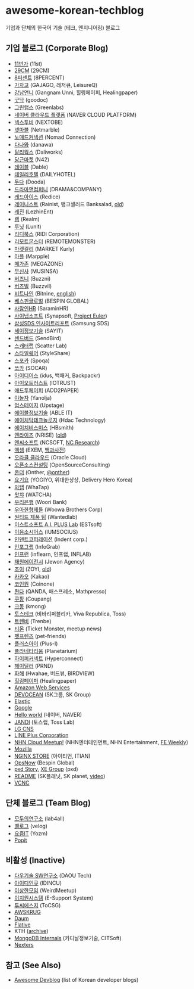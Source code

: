 # awesome-korean-techblog

기업과 단체의 한국어 기술 (테크, 엔지니어링) 블로그

## 기업 블로그 (Corporate Blog)

* [11번가](https://www.youtube.com/channel/UCTywUrqehYVG3vNZN8cqYcw/videos) (11st)
* [29CM](https://medium.com/29cm) (29CM)
* [8퍼센트](https://8percent.github.io/) (8PERCENT)
* [가자고](http://tech.thegajago.com/) (GAJAGO, 레저큐, LeisureQ)
* [강남언니](https://blog.gangnamunni.com/blog) (Gangnam Unni, 힐링페이퍼, Healingpaper)
* [굿닥](http://dev.goodoc.co.kr/) (goodoc)
* [그린랩스](https://green-labs.github.io/) (Greenlabs)
* [네이버 클라우드 플랫폼](https://medium.com/naver-cloud-platform) (NAVER CLOUD PLATFORM)
* [넥스투비](https://www.nextobe.com/technology) (NEXTOBE)
* [넷마블](https://netmarble.engineering/) (Netmarble)
* [노매드커넥션](http://planetzimly.tistory.com/category/Nomad%20Connection/%EA%B8%B0%EC%88%A0%EB%B8%94%EB%A1%9C%EA%B7%B8) (Nomad Connection)
* [다나와](https://danawalab.github.io/) (danawa)
* [달리웍스](http://techblog.daliworks.net) (Daliworks)
* [당근마켓](https://medium.com/n42-corp) (N42)
* [데이블](http://blog.naver.com/PostList.nhn?blogId=teamdable&categoryNo=8) (Dable)
* [데일리호텔](https://blog.dailyhotel.com/) (DAILYHOTEL)
* [두다](https://medium.com/doodateam) (Dooda)
* [드라마앤컴퍼니](http://developer.dramancompany.com/) (DRAMA&COMPANY)
* [레드아이스](https://redice-inc.github.io/) (Redice)
* [레이니스트](https://blog.banksalad.com/tech/) (Rainist, 뱅크샐러드 Banksalad, [old](https://medium.com/rainist-engineering))
* [레진](http://tech.lezhin.com/) (LezhinEnt)
* [렘](https://realm.io/kr/news/) (Realm)
* [루닛](https://www.lunit.io/ko/company/blog?category=Development) (Lunit)
* [리디북스](http://www.ridicorp.com/blog/) (RIDI Corporation)
* [리모트몬스터](https://blog.remotemonster.com/tagged/tech) (REMOTEMONSTER)
* [마켓컬리](https://helloworld.kurly.com/) (MARKET Kurly)
* [마플](https://marpple.github.io/) (Marpple)
* [메가존](http://cloud.hosting.kr/blog/) (MEGAZONE)
* [무신사](https://medium.com/musinsa-tech) (MUSINSA)
* [버즈니](http://engineering.buzzni.com/) (Buzzni)
* [버즈빌](https://www.buzzvil.com/category/technology-engineering/) (Buzzvil)
* [비트나인](http://bitnine.tistory.com/) (Bitnine, [english](http://bitnine.net/blog/))
* [베스핀글로벌](http://bespinglobal.com/resources/tech-blog/) (BESPIN GLOBAL)
* [사람인HR](https://saramin.github.io/) (SaraminHR)
* [사이냅소프트](http://blog.synapsoft.co.kr/category/사이냅소프트/개발문화) (Synapsoft, [Project Euler](http://euler.synap.co.kr))
* [삼성SDS 인사이트리포트](https://www.samsungsds.com/global/ko/support/insights/) (Samsung SDS)
* [세이정보기술](http://www.sayit.kr/?cat=95) (SAYIT)
* [센드버드](http://blog.sendbird.com/ko/) (SendBird)
* [스캐터랩](https://tech.scatterlab.co.kr/) (Scatter Lab)
* [스타일쉐어](https://styleshare.github.io/) (StyleShare)
* [스포카](https://spoqa.github.io/) (Spoqa)
* [쏘카](https://tech.socarcorp.kr/) (SOCAR)
* [아이디어스](https://medium.com/idus-tech) (idus, 백패커, Backpackr)
* [아이오트러스트](https://medium.com/iotrustlab) (IOTRUST)
* [애드투페이퍼](http://add2paper.github.io/) (ADD2PAPER)
* [야놀자](https://yanolja.github.io/) (Yanolja)
* [업스테이지](https://www.upstage.ai/blog/category/Tech) (Upstage)
* [에이블정보기술](http://blog.ableit.co.kr/) (ABLE IT)
* [에이치닥테크놀로지](https://www.hdactech.com/company/newsList.do?searchCategory=developers) (Hdac Technology)
* [에이치비스미스](https://medium.com/hbsmith) (HBsmith)
* [엔라이즈](https://blog.nrise.net/tech/home) (NRISE) ([old](https://nrise.github.io/))
* [엔씨소프트](https://about.ncsoft.com/search?searchData=TECH%20TRACK) (NCSOFT, [NC Research](https://ncsoft.github.io/ncresearch/blogs/))
* [엑셈](http://exem.tistory.com/category/기술이야기) (EXEM, [백과사전](http://www.exemwiki.com))
* [오라클 클라우드](http://www.oracloud.kr/) (Oracle Cloud)
* [오픈소스컨설팅](https://tech.osci.kr/) (OpenSourceConsulting)
* [온더](https://medium.com/onther-tech) (Onther, [@onther](https://medium.com/@onther))
* [요기요](https://techblog.yogiyo.co.kr/) (YOGIYO, 위대한상상, Delivery Hero Korea)
* [와탭](https://www.whatap.io/ko/blog/) (WhaTap)
* [왓챠](https://medium.com/watcha) (WATCHA)
* [우리은행](https://digitalwooribank.github.io/) (Woori Bank)
* [우아한형제들](http://woowabros.github.io/) (Woowa Brothers Corp)
* [원티드 제품 팀](https://medium.com/wantedjobs) (Wantedlab)
* [이스트소프트 A.I. PLUS Lab](https://blog.est.ai/) (ESTsoft)
* [이음소시어스](http://bigmatch.i-um.net/) (IUMSOCIUS)
* [인덴트코퍼레이션](https://blog.indentcorp.com/) (Indent corp.)
* [인포그랩](https://insight.infograb.net/blog/) (InfoGrab)
* [인프런](https://tech.inflab.com/) (inflearn, 인프랩, INFLAB)
* [재원에이전시](http://jewonagency.com/blog/) (Jewon Agency)
* [조이](https://medium.com/zoyi-blog) (ZOYI, [old](https://zoyi.co/tech-blog/))
* [카카오](http://tech.kakao.com/) (Kakao)
* [코인원](https://medium.com/coinone-official) (Coinone)
* [콴다](https://blog.mathpresso.com/) (QANDA, 매스프레소, Mathpresso)
* [쿠팡](https://medium.com/@coupangtech) (Coupang)
* [크몽](https://brunch.co.kr/@kmongdev#articles) (kmong)
* [토스테크](https://toss.tech/) (비바리퍼블리카, Viva Republica, Toss)
* [트렌비](http://tech.trenbe.com/) (Trenbe)
* [티몬](http://blog.naver.com/prologue/PrologueList.nhn?blogId=tmondev) (Ticket Monster, meetup news)
* [펫프렌즈](https://pfdev.medium.com/) (pet-friends)
* [플러스아이](http://www.plus-i.co.kr/?cat=6) (Plus-I)
* [플라네타리움](https://snack.planetarium.dev/kor/) (Planetarium)
* [하이퍼커넥트](https://hyperconnect.github.io/) (Hyperconnect)
* [헤이딜러](https://medium.com/prnd) (PRND)
* [화해](https://blog.hwahae.co.kr/category/all/tech) (Hwahae, 버드뷰, BIRDVIEW)
* [힐링페이퍼](https://blog.gangnamunni.com/) (Healingpaper)
* [Amazon Web Services](https://aws.amazon.com/ko/blogs/korea/)
* [DEVOCEAN](https://devocean.sk.com/) (SK그룹, SK Group)
* [Elastic](https://www.elastic.co/kr/blog/category/engineering)
* [Google](https://developers-kr.googleblog.com/)
* [Hello world](http://d2.naver.com/helloworld) (네이버, NAVER)
* [JANDI](http://tosslab.github.io/) (토스랩, Toss Lab)
* [LG CNS](http://blog.lgcns.com/)
* [LINE Plus Corporation](http://developers.linecorp.com/blog/ko/)
* [NHN Cloud Meetup!](https://meetup.nhncloud.com/) (NHN엔터테인먼트, NHN Entertainment, [FE Weekly](https://github.com/nhnent/fe.javascript/wiki/FE-Weekly))
* [Mozilla](http://hacks.mozilla.or.kr/)
* [NGINX STORE](https://www.nginxplus.co.kr/blog/) (아이티언, ITIAN)
* [OpsNow](https://blog.opsnow.com/) (Bespin Global)
* [pxd Story](https://story.pxd.co.kr/category/), [XE Group](https://pxd-fed-blog.web.app/) (pxd)
* [README](http://readme.skplanet.com/) (SK플래닛, SK planet, [video](https://www.youtube.com/channel/UC4io6dg84bH23Ukhd0ISfvQ))
* [VCNC](http://engineering.vcnc.co.kr/)

## 단체 블로그 (Team Blog)

* [모두의연구소](https://modulabs.co.kr/blog/) (lab4all)
* [벨로그](https://velog.io/) (velog)
* [요즘IT](https://yozm.wishket.com/magazine/) (Yozm)
* [Popit](http://www.popit.kr/)

## 비활성 (Inactive)

* [다우기술 SW연구소](http://daoudev.tistory.com/) (DAOU Tech)
* [아이디인큐](http://blogs.idincu.com/dev/) (IDINCU)
* [이상한모임](http://blog.weirdx.io/) (WeirdMeetup)
* [이지원시스템](http://www.esupport.kr/?page_id=2491) (E-Support System)
* [투씨에스지](http://tocsg.tistory.com/) (ToCSG)
* [AWSKRUG](http://www.awskr.org/)
* [Daum](http://daumdna.tistory.com/)
* [Flative](http://blog.flative.io/)
* KTH ([archive](https://channy.creation.net/project/dev.kthcorp.com/))
* [MongoDB Internals](http://mongodb.citsoft.net/) (카디날정보기술, CITSoft)
* [Nexters](http://nexters.github.io/)

## 참고 (See Also)

* [Awesome Devblog](https://awesome-devblog.herokuapp.com/) (list of Korean developer blogs)
